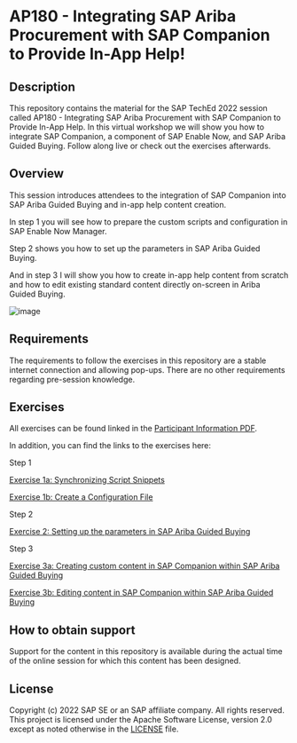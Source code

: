 # AP180 - Integrating SAP Ariba Procurement with SAP Companion to Provide In-App Help!

## Description

This repository contains the material for the SAP TechEd 2022 session called AP180 - Integrating SAP Ariba Procurement with SAP Companion to Provide In-App Help. 
In this virtual workshop we will show you how to integrate SAP Companion, a component of SAP Enable Now, and SAP Ariba Guided Buying. Follow along live or check out the exercises afterwards.

## Overview

This session introduces attendees to the integration of SAP Companion into SAP Ariba Guided Buying and in-app help content creation.

In step 1 you will see how to prepare the custom scripts and configuration in SAP Enable Now Manager. 

Step 2 shows you how to set up the parameters in SAP Ariba Guided Buying. 

And in step 3 I will show you how to create in-app help content from scratch and how to edit existing standard content directly on-screen in Ariba Guided Buying. 

![image](https://user-images.githubusercontent.com/113501392/202115715-eaab294f-8772-48bf-b93e-cf0bb0cd70c8.png)

## Requirements

The requirements to follow the exercises in this repository are a stable internet connection and allowing pop-ups. There are no other requirements regarding pre-session knowledge.

## Exercises

All exercises can be found linked in the [Participant Information PDF](https://sap-teched.enable-now.cloud.sap/pub/TechEd2022/index.html?library=library.txt&show=media!M_D764CB45B25A9AAB). 

In addition, you can find the links to the exercises here:

Step 1

  [Exercise 1a: Synchronizing Script Snippets](https://github.com/SAP-samples/teched2022-AP180/blob/main/exercises/Exercise%201a:%20Synchronizing%20Script%20Snippets.md)
  
  [Exercise 1b: Create a Configuration File](https://github.com/SAP-samples/teched2022-AP180/blob/main/exercises/Exercise%201b%20Create%20a%20Configuration%20File.md)
 
Step 2

  [Exercise 2: Setting up the parameters in SAP Ariba Guided Buying](https://github.com/SAP-samples/teched2022-AP180/blob/main/exercises/Exercise%202%20Setting%20up%20the%20parameters%20in%20SAP%20Ariba%20Guided%20Buying.md)
  
Step 3

  [Exercise 3a: Creating custom content in SAP Companion within SAP Ariba Guided Buying](https://github.com/SAP-samples/teched2022-AP180/blob/main/exercises/Exercise%203a%20Creating%20custom%20content%20in%20SAP%20Companion%20within%20SAP%20Ariba%20Guided%20Buying.md)
  
  [Exercise 3b: Editing content in SAP Companion within SAP Ariba Guided Buying](https://github.com/SAP-samples/teched2022-AP180/blob/main/exercises/Exercise%203b%20Editing%20content%20in%20SAP%20Companion%20within%20SAP%20Ariba%20Guided%20Buying.md)

## How to obtain support

Support for the content in this repository is available during the actual time of the online session for which this content has been designed. 

## License
Copyright (c) 2022 SAP SE or an SAP affiliate company. All rights reserved. This project is licensed under the Apache Software License, version 2.0 except as noted otherwise in the [LICENSE](LICENSES/Apache-2.0.txt) file.
